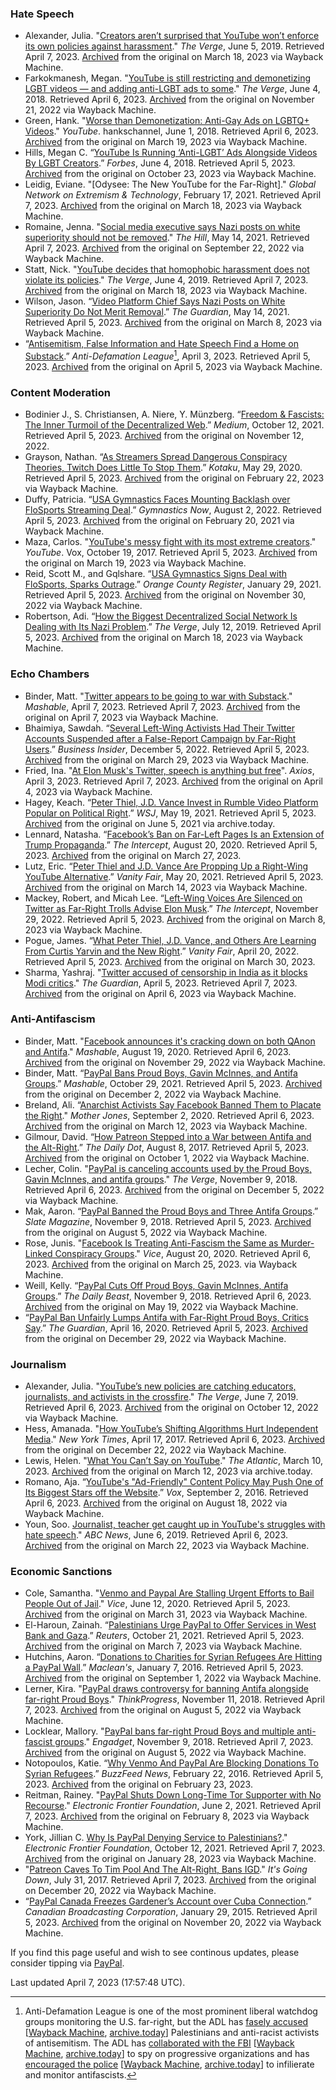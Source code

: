### Hate Speech
- Alexander, Julia. "[Creators aren’t surprised that YouTube won’t enforce its own policies against harassment](https://www.theverge.com/2019/6/5/18653598/steven-crowder-carlos-maza-youtube-bullying-harassment-commentary-censorship)." *The Verge*, June 5, 2019. Retrieved April 7, 2023. [Archived](https://web.archive.org/web/20230318012041/https://www.theverge.com/2019/6/5/18653598/steven-crowder-carlos-maza-youtube-bullying-harassment-commentary-censorship) from the original on March 18, 2023 via Wayback Machine.
- Farkokmanesh, Megan. "[YouTube is still restricting and demonetizing LGBT videos — and adding anti-LGBT ads to some](https://www.theverge.com/2018/6/4/17424472/youtube-lgbt-demonetization-ads-algorithm)." *The Verge*, June 4, 2018. Retrieved April 6, 2023. [Archived](https://web.archive.org/web/20221121171058/https://www.theverge.com/2018/6/4/17424472/youtube-lgbt-demonetization-ads-algorithm) from the original on November 21, 2022 via Wayback Machine.
- Green, Hank. "[Worse than Demonetization: Anti-Gay Ads on LGBTQ+ Videos](https://www.youtube.com/watch?v=CC3OOXD_2MA)." *YouTube*. hankschannel, June 1, 2018. Retrieved April 6, 2023. [Archived](https://web.archive.org/web/20230319162226/https://www.youtube.com/watch?v=CC3OOXD_2MA) from the original on March 19, 2023 via Wayback Machine.
- Hills, Megan C. “[YouTube Is Running ‘Anti-LGBT’ Ads Alongside Videos By LGBT Creators](https://www.forbes.com/sites/meganhills1/2018/06/04/youtube-anti-lgbt-ads/?sh=6ed7cb524f73).” *Forbes*, June 4, 2018. Retrieved April 5, 2023. [Archived](https://web.archive.org/web/20221023193127/http://www.forbes.com/sites/meganhills1/2018/06/04/youtube-anti-lgbt-ads/) from the original on October 23, 2023 via Wayback Machine.
- Leidig, Eviane. "[Odysee: The New YouTube for the Far-Right]." *Global Network on Extremism & Technology*, February 17, 2021. Retrieved April 7, 2023. [Archived](http://web.archive.org/web/20230318152555/https://gnet-research.org/2021/02/17/odysee-the-new-youtube-for-the-far-right/) from the original on March 18, 2023 via Wayback Machine.
- Romaine, Jenna. "[Social media executive says Nazi posts on white superiority should not be removed](https://thehill.com/changing-america/respect/equality/553544-social-media-executive-says-nazi-posts-on-white-superiority/)." *The Hill*, May 14, 2021. Retrieved April 7, 2023. [Archived](http://web.archive.org/web/20220922100414/https://thehill.com/changing-america/respect/equality/553544-social-media-executive-says-nazi-posts-on-white-superiority/) from the original on September 22, 2022 via Wayback Machine.
- Statt, Nick. "[YouTube decides that homophobic harassment does not violate its policies](https://www.theverge.com/2019/6/4/18653088/youtube-steven-crowder-carlos-maza-harassment-bullying-enforcement-verdict)." *The Verge*, June 4, 2019. Retrieved April 7, 2023. [Archived](https://web.archive.org/web/20230318012040/https://www.theverge.com/2019/6/4/18653088/youtube-steven-crowder-carlos-maza-harassment-bullying-enforcement-verdict) from the original on March 18, 2023 via Wayback Machine.
- Wilson, Jason. “[Video Platform Chief Says Nazi Posts on White Superiority Do Not Merit Removal](https://www.theguardian.com/world/2021/may/14/odysee-video-platform-nazi-content-not-grounds-for-removal).” *The Guardian*, May 14, 2021. Retrieved April 5, 2023. [Archived](https://web.archive.org/web/20230308212534/https://www.theguardian.com/world/2021/may/14/odysee-video-platform-nazi-content-not-grounds-for-removal) from the original on March 8, 2023 via Wayback Machine.
- “[Antisemitism, False Information and Hate Speech Find a Home on Substack](https://www.adl.org/resources/blog/antisemitism-false-information-and-hate-speech-find-home-substack-0).” *Anti-Defamation League*[^1], April 3, 2023. Retrieved April 5, 2023. [Archived](https://web.archive.org/web/20230405023503/https://www.adl.org/resources/blog/antisemitism-false-information-and-hate-speech-find-home-substack-0) from the original on April 5, 2023 via Wayback Machine.
### Content Moderation
- Bodinier J., S. Christiansen, A. Niere, Y. Münzberg. “[Freedom & Fascists: The Inner Turmoil of the Decentralized Web](https://medium.com/@projectpeertube/freedom-fascists-the-inner-turmoil-of-the-decentralized-web-d90101f67c5e).” *Medium*, October 12, 2021. Retrieved April 5, 2023. [Archived](http://web.archive.org/web/20221112142235/https://medium.com/@projectpeertube/freedom-fascists-the-inner-turmoil-of-the-decentralized-web-d90101f67c5e) from the original on November 12, 2022.
- Grayson, Nathan. “[As Streamers Spread Dangerous Conspiracy Theories, Twitch Does Little To Stop Them](https://kotaku.com/as-streamers-spread-dangerous-conspiracy-theories-twit-1843684035).” *Kotaku*, May 29, 2020. Retrieved April 5, 2023. [Archived](https://web.archive.org/web/20230222215239/https://kotaku.com/as-streamers-spread-dangerous-conspiracy-theories-twit-1843684035) from the original on February 22, 2023 via Wayback Machine.
- Duffy, Patricia. “[USA Gymnastics Faces Mounting Backlash over FloSports Streaming Deal](https://www.gymnastics-now.com/usa-gymnastics-faces-mounting-backlash-over-flosports-streaming-deal/).” *Gymnastics Now*, August 2, 2022. Retrieved April 5, 2023. [Archived](https://web.archive.org/web/20210220200755/https://www.gymnastics-now.com/usa-gymnastics-faces-mounting-backlash-over-flosports-streaming-deal/) from the original on February 20, 2021 via Wayback Machine.
- Maza, Carlos. "[YouTube's messy fight with its most extreme creators](https://www.youtube.com/watch?v=2zsvmsxQvuc)." *YouTube*. Vox, October 19, 2017. Retrieved April 5, 2023. [Archived](https://web.archive.org/web/20230319151921/https://www.youtube.com/watch?v=2zsvmsxQvuc) from the original on March 19, 2023 via Wayback Machine.
- Reid, Scott M., and Gqlshare. “[USA Gymnastics Signs Deal with FloSports, Sparks Outrage](https://www.ocregister.com/2021/01/27/usa-gymnastics-signs-deal-with-flosports-sparks-outrage/).” *Orange County Register*, January 29, 2021. Retrieved April 5, 2023. [Archived](https://web.archive.org/web/20221130234033/https://www.ocregister.com/2021/01/27/usa-gymnastics-signs-deal-with-flosports-sparks-outrage/) from the original on November 30, 2022 via Wayback Machine.
- Robertson, Adi. “[How the Biggest Decentralized Social Network Is Dealing with Its Nazi Problem](https://www.theverge.com/2019/7/12/20691957/mastodon-decentralized-social-network-gab-migration-fediverse-app-blocking).” *The Verge*, July 12, 2019. Retrieved April 5, 2023. [Archived](http://web.archive.org/web/20230318063800/https://www.theverge.com/2019/7/12/20691957/mastodon-decentralized-social-network-gab-migration-fediverse-app-blocking) from the original on March 18, 2023 via Wayback Machine.
### Echo Chambers
- Binder, Matt. "[Twitter appears to be going to war with Substack](https://mashable.com/article/twitter-substack-blocked-embeds-interactions-on-tweets)." *Mashable*, April 7, 2023. Retrieved April 7, 2023. [Archived](http://web.archive.org/web/20230407172458/https://mashable.com/article/twitter-substack-blocked-embeds-interactions-on-tweets) from the original on April 7, 2023 via Wayback Machine.
- Bhaimiya, Sawdah. “[Several Left-Wing Activists Had Their Twitter Accounts Suspended after a False-Report Campaign by Far-Right Users](https://www.businessinsider.com/left-wing-activists-banned-from-twitter-after-false-report-2022-11).” *Business Insider*, December 5, 2022. Retrieved April 5, 2023. [Archived](https://web.archive.org/web/20230329072537/https://www.businessinsider.com/left-wing-activists-banned-from-twitter-after-false-report-2022-11v) from the original on March 29, 2023 via Wayback Machine.
- Fried, Ina. "[At Elon Musk's Twitter, speech is anything but free](https://www.axios.com/2023/04/03/elon-musks-twitter-free-speech-checkmarks-ranking)". *Axios*, April 3, 2023. Retrieved April 7, 2023. [Archived](http://web.archive.org/web/20230404163036/https://www.axios.com/2023/04/03/elon-musks-twitter-free-speech-checkmarks-ranking) from the original on April 4, 2023 via Wayback Machine.
- Hagey, Keach. “[Peter Thiel, J.D. Vance Invest in Rumble Video Platform Popular on Political Right](https://www.wsj.com/articles/peter-thiel-j-d-vance-invest-in-rumble-video-platform-popular-on-political-right-11621447661).” *WSJ*, May 19, 2021. Retrieved April 5, 2023. [Archived](https://archive.is/NSmJz) from the original on June 5, 2021 via archive.today.
- Lennard, Natasha. “[Facebook’s Ban on Far-Left Pages Is an Extension of Trump Propaganda](https://theintercept.com/2020/08/20/facebook-bans-antifascist-pages/).” *The Intercept*, August 20, 2020. Retrieved April 5, 2023. [Archived](https://web.archive.org/web/20230327092711/https://theintercept.com/2020/08/20/facebook-bans-antifascist-pages/) from the original on March 27, 2023.
- Lutz, Eric. “[Peter Thiel and J.D. Vance Are Propping Up a Right-Wing YouTube Alternative](https://www.vanityfair.com/news/2021/05/peter-thiel-jd-vance-are-propping-up-right-wing-youtube-alternative-rumble-donation).” *Vanity Fair*, May 20, 2021. Retrieved April 5, 2023. [Archived](https://web.archive.org/web/20230314191209/https://www.vanityfair.com/news/2021/05/peter-thiel-jd-vance-are-propping-up-right-wing-youtube-alternative-rumble-donation) from the original on March 14, 2023 via Wayback Machine.
- Mackey, Robert, and Micah Lee. “[Left-Wing Voices Are Silenced on Twitter as Far-Right Trolls Advise Elon Musk](https://theintercept.com/2022/11/29/elon-musk-twitter-andy-ngo-antifascist/.).” *The Intercept*, November 29, 2022. Retrieved April 5, 2023. [Archived](https://web.archive.org/web/20230308041814/https://theintercept.com/2022/11/29/elon-musk-twitter-andy-ngo-antifascist/) from the original on March 8, 2023 via Wayback Machine.
- Pogue, James. “[What Peter Thiel, J.D. Vance, and Others Are Learning From Curtis Yarvin and the New Right](https://www.vanityfair.com/news/2022/04/inside-the-new-right-where-peter-thiel-is-placing-his-biggest-bets).” *Vanity Fair*, April 20, 2022. Retrieved April 5, 2023. [Archived](http://web.archive.org/web/20230330090503/https://www.vanityfair.com/news/2022/04/inside-the-new-right-where-peter-thiel-is-placing-his-biggest-bets) from the original on March 30, 2023.
- Sharma, Yashraj. "[Twitter accused of censorship in India as it blocks Modi critics](https://www.theguardian.com/world/2023/apr/05/twitter-accused-of-censorship-in-india-as-it-blocks-modi-critics-elon-musk)." *The Guardian*, April 5, 2023. Retrieved April 7, 2023. [Archived](http://web.archive.org/web/20230406074647/https://www.theguardian.com/world/2023/apr/05/twitter-accused-of-censorship-in-india-as-it-blocks-modi-critics-elon-musk) from the original on April 6, 2023 via Wayback Machine.
### Anti-Antifascism
- Binder, Matt. "[Facebook announces it's cracking down on both QAnon and Antifa](https://mashable.com/article/facebook-crackdown-qanon-antifa)." *Mashable*, August 19, 2020. Retrieved April 6, 2023. [Archived](https://web.archive.org/web/20221129014340/https://mashable.com/article/facebook-crackdown-qanon-antifa) from the original on November 29, 2022 via Wayback Machine.
- Binder, Matt. “[PayPal Bans Proud Boys, Gavin McInnes, and Antifa Groups](https://mashable.com/article/paypal-bans-proud-boys-gavin-mcinnes-antifa).” *Mashable*, October 29, 2021. Retrieved April 5, 2023. [Archived](https://web.archive.org/web/20221202110032/https://mashable.com/article/paypal-bans-proud-boys-gavin-mcinnes-antifa) from the original on December 2, 2022 via Wayback Machine.
- Breland, Ali. “[Anarchist Activists Say Facebook Banned Them to Placate the Right](https://www.motherjones.com/politics/2020/09/facebook-antifa-ban/)." *Mother Jones*, September 2, 2020. Retrieved April 6, 2023. [Archived](https://web.archive.org/web/20230312104840/https://www.motherjones.com/politics/2020/09/facebook-antifa-ban/) from the original on March 12, 2023 via Wayback Machine.
- Gilmour, David. “[How Patreon Stepped into a War between Antifa and the Alt-Right](https://www.dailydot.com/debug/patreon-antifa-altright-igd-lauren-southern/).” *The Daily Dot*, August 8, 2017. Retrieved April 5, 2023. [Archived](https://web.archive.org/web/20221001040501/https://www.dailydot.com/debug/patreon-antifa-altright-igd-lauren-southern/) from the original on October 1, 2022 via Wayback Machine.
- Lecher, Colin. "[PayPal is canceling accounts used by the Proud Boys, Gavin McInnes, and antifa groups](http://www.theverge.com/2018/11/9/18079880/paypal-proud-boys-gavin-mcinnes-antifa)." *The Verge*, November 9, 2018. Retrieved April 6, 2023. [Archived](https://web.archive.org/web/20221205224439/http://www.theverge.com/2018/11/9/18079880/paypal-proud-boys-gavin-mcinnes-antifa) from the original on December 5, 2022 via Wayback Machine.
- Mak, Aaron. “[PayPal Banned the Proud Boys and Three Antifa Groups](https://slate.com/technology/2018/11/proud-boys-and-several-antifa-groups-blocked-on-paypal.html).” *Slate Magazine*, November 9, 2018. Retrieved April 5, 2023. [Archived](https://web.archive.org/web/20220805230905/https://slate.com/technology/2018/11/proud-boys-and-several-antifa-groups-blocked-on-paypal.html) from the original on August 5, 2022 via Wayback Machine.
- Rose, Junis. "[Facebook Is Treating Anti-Fascism the Same as Murder-Linked Conspiracy Groups](https://www.vice.com/en/article/7kpq7z/facebook-is-treating-anti-fascism-the-same-as-murder-linked-conspiracy-groups)." *Vice*, August 20, 2020. Retrieved April 6, 2023. [Archived](https://web.archive.org/web/20230325150049/https://www.vice.com/en/article/7kpq7z/facebook-is-treating-anti-fascism-the-same-as-murder-linked-conspiracy-groups) from the original on March 25, 2023. via Wayback Machine.
- Weill, Kelly. “[PayPal Cuts Off Proud Boys, Gavin McInnes, Antifa Groups](https://www.thedailybeast.com/paypal-cuts-off-proud-boys-gavin-mcinnes-antifa-groups.).” *The Daily Beast*, November 9, 2018. Retrieved April 6, 2023. [Archived](https://web.archive.org/web/20220519163902/https://www.thedailybeast.com/paypal-cuts-off-proud-boys-gavin-mcinnes-antifa-groups) from the original on May 19, 2022 via Wayback Machine.
- “[PayPal Ban Unfairly Lumps Antifa with Far-Right Proud Boys, Critics Say](https://www.theguardian.com/technology/2018/nov/09/paypal-proud-boys-antifa-ban-gavin-mcinnes-criticism).” *The Guardian*, April 16, 2020. Retrieved April 5, 2023. [Archived](https://web.archive.org/web/20221229035051/https://www.theguardian.com/technology/2018/nov/09/paypal-proud-boys-antifa-ban-gavin-mcinnes-criticism) from the original on December 29, 2022 via Wayback Machine.
### Journalism
- Alexander, Julia. "[YouTube’s new policies are catching educators, journalists, and activists in the crossfire](http://www.theverge.com/2019/6/7/18657112/youtube-hate-policies-educators-journalists-activists-crossfire-takedown-demonetization)." *The Verge*, June 7, 2019. Retrieved April 6, 2023. [Archived](https://web.archive.org/web/20221012225127/http://www.theverge.com/2019/6/7/18657112/youtube-hate-policies-educators-journalists-activists-crossfire-takedown-demonetization) from the original on October 12, 2022 via Wayback Machine.
- Hess, Amanada. "[How YouTube’s Shifting Algorithms Hurt Independent Media](https://www.nytimes.com/2017/04/17/arts/youtube-broadcasters-algorithm-ads.html)." *New York Times*, April 17, 2017. Retrieved April 6, 2023. [Archived](https://web.archive.org/web/20221222012147/https://www.nytimes.com/2017/04/17/arts/youtube-broadcasters-algorithm-ads.html) from the original on December 22, 2022 via Wayback Machine.
- Lewis, Helen. "[What You Can’t Say on YouTube](https://www.theatlantic.com/ideas/archive/2023/03/youtube-content-moderation-rules/673322/)." *The Atlantic*, March 10, 2023. [Archived](https://archive.is/PBB9v) from the original on March 12, 2023 via archive.today.
- Romano, Aja. “[YouTube's "Ad-Friendly" Content Policy May Push One of Its Biggest Stars off the Website](https://www.vox.com/2016/9/2/12746450/youtube-monetization-phil-defranco-leaving-site).” *Vox*, September 2, 2016. Retrieved April 6, 2023. [Archived](https://web.archive.org/web/20220818221009/https://www.vox.com/2016/9/2/12746450/youtube-monetization-phil-defranco-leaving-site) from the original on August 18, 2022 via Wayback Machine.
- Youn, Soo. [Journalist, teacher get caught up in YouTube's struggles with hate speech](https://abcnews.go.com/Business/journalist-teacher-caught-youtubes-struggles-hate-speech/story?id=63529939)." *ABC News*, June 6, 2019. Retrieved April 6, 2023. [Archived](https://web.archive.org/web/20230322203625/https://abcnews.go.com/Business/journalist-teacher-caught-youtubes-struggles-hate-speech/story?id=63529939) from the original on March 22, 2023 via Wayback Machine.
### Economic Sanctions
- Cole, Samantha. "[Venmo and Paypal Are Stalling Urgent Efforts to Bail People Out of Jail](https://www.vice.com/en/article/k7qbnz/venmo-paypal-freeze-transfer-limits-bail-funds)." *Vice*, June 12, 2020. Retrieved April 5, 2023. [Archived](https://web.archive.org/web/20230331070504/https://www.vice.com/en/article/k7qbnz/venmo-paypal-freeze-transfer-limits-bail-funds) from the original on March 31, 2023 via Wayback Machine.
- El-Haroun, Zainah. “[Palestinians Urge PayPal to Offer Services in West Bank and Gaza](https://www.reuters.com/world/middle-east/palestinians-urge-paypal-offer-services-west-bank-gaza-2021-10-21/).” *Reuters*, October 21, 2021. Retrieved April 5, 2023. [Archived](https://web.archive.org/web/20230307063000/http://www.reuters.com/world/middle-east/palestinians-urge-paypal-offer-services-west-bank-gaza-2021-10-21/) from the original on March 7, 2023 via Wayback Machine.
- Hutchins, Aaron. “[Donations to Charities for Syrian Refugees Are Hitting a PayPal Wall](https://macleans.ca/news/canada/donations-to-charities-for-syrian-refugees-are-hitting-a-paypal-wall/).” *Maclean's*, January 7, 2016. Retrieved April 5, 2023. [Archived](https://web.archive.org/web/20220901055607/https://www.macleans.ca/news/canada/donations-to-charities-for-syrian-refugees-are-hitting-a-paypal-wall/) from the original on September 1, 2022 via Wayback Machine.
- Lerner, Kira. "[PayPal draws controversy for banning Antifa alongside far-right Proud Boys](https://archive.thinkprogress.org/paypal-proud-boys-antifa-987d619f86b1/)." *ThinkProgress*, November 11, 2018. Retrieved April 7, 2023. [Archived](http://web.archive.org/web/20220805230907/https://archive.thinkprogress.org/paypal-proud-boys-antifa-987d619f86b1/) from the original on August 5, 2022 via Wayback Machine.
- Locklear, Mallory. "[PayPal bans far-right Proud Boys and multiple anti-fascist groups](https://www.engadget.com/2018-11-09-paypal-bans-proud-boys-anti-fascist-groups.html)." *Engadget*, November 9, 2018. Retrieved April 7, 2023. [Archived](https://web.archive.org/web/20220805230914/https://www.engadget.com/2018-11-09-paypal-bans-proud-boys-anti-fascist-groups.html) from the original on August 5, 2022 via Wayback Machine.
- Notopoulos, Katie. “[Why Venmo And PayPal Are Blocking Donations To Syrian Refugees](https://www.buzzfeednews.com/article/katienotopoulos/why-venmo-and-paypal-are-blocking-donations-to-syrian-refuge).” *BuzzFeed News*, February 22, 2016. Retrieved April 5, 2023. [Archived](https://web.archive.org/web/20230223172636/https://www.buzzfeednews.com/article/katienotopoulos/why-venmo-and-paypal-are-blocking-donations-to-syrian-refuge) from the original on February 23, 2023.
- Reitman, Rainey. "[PayPal Shuts Down Long-Time Tor Supporter with No Recourse](https://www.eff.org/deeplinks/2021/06/paypal-shuts-down-long-time-tor-supporter-no-recourse)." *Electronic Frontier Foundation*, June 2, 2021. Retrieved April 7, 2023. [Archived](http://web.archive.org/web/20230208203336/https://www.eff.org/deeplinks/2021/06/paypal-shuts-down-long-time-tor-supporter-no-recourse) from the original on February 8, 2023 via Wayback Machine.
- York, Jillian C. [Why Is PayPal Denying Service to Palestinians?](https://www.eff.org/deeplinks/2021/10/why-paypal-denying-service-palestinians)." *Electronic Frontier Foundation*, October 12, 2021. Retrieved April 7, 2023. [Archived](http://web.archive.org/web/20230128022315/https://www.eff.org/deeplinks/2021/10/why-paypal-denying-service-palestinians) from the original on January 28, 2023 via Wayback Machine.
- "[Patreon Caves To Tim Pool And The Alt-Right, Bans IGD](https://itsgoingdown.org/patreon-caves-to-tim-pool-alt-right-bans-igd/)." *It's Going Down*, July 31, 2017. Retrieved April 7, 2023. [Archived](https://web.archive.org/web/20221220095447/https://itsgoingdown.org/patreon-caves-to-tim-pool-alt-right-bans-igd/) from the original on December 20, 2022 via Wayback Machine.
- “[PayPal Canada Freezes Gardener’s Account over Cuba Connection](https://www.cbc.ca/news/canada/edmonton/paypal-canada-freezes-gardener-s-account-over-cuba-connection-1.2933495).” *Canadian Broadcasting Corporation*, January 29, 2015. Retrieved April 5, 2023. [Archived](https://web.archive.org/web/20221120084400/https://www.cbc.ca/news/canada/edmonton/paypal-canada-freezes-gardener-s-account-over-cuba-connection-1.2933495) from the original on November 20, 2022 via Wayback Machine.

[^1]:Anti-Defamation League is one of the most prominent liberal watchdog groups monitoring the U.S. far-right, but the ADL has [fasely accused](https://www.bostonreview.net/articles/emmaia-gelman-anti-defamation-league/) [[Wayback Machine](https://web.archive.org/web/20230211173532/https://www.bostonreview.net/articles/emmaia-gelman-anti-defamation-league/), [archive.today](https://archive.is/qQBfF)] Palestinians and anti-racist activists of antisemitism. The ADL has [collaborated with the FBI](https://www.latimes.com/archives/la-xpm-1993-04-13-mn-22383-story.html) [[Wayback Machine](https://web.archive.org/web/20230330014649/https://www.latimes.com/archives/la-xpm-1993-04-13-mn-22383-story.html), [archive.today](https://archive.is/WkAWB)] to spy on progressive organizations and has [encouraged the police](https://forward.com/news/381488/adl-tells-police-to-infiltrate-and-film-antifa-protests/?attribution=author-article-listing-2-headline) [[Wayback Machine](https://web.archive.org/web/20220702043720/https://forward.com/news/381488/adl-tells-police-to-infiltrate-and-film-antifa-protests/?attribution=author-article-listing-2-headline), [archive.today](https://archive.is/opgqt)] to infilierate and monitor antifascists.

If you find this page useful and wish to see continous updates, please consider tipping via [PayPal](https://paypal.me/bglamours).

Last updated April 7, 2023 (17:57:48 UTC).
